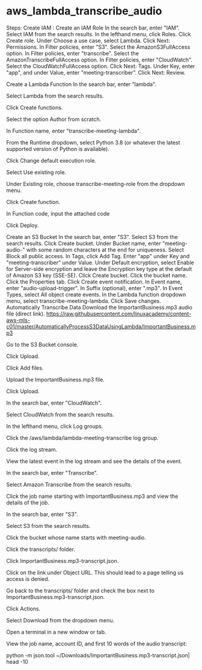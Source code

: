 # aws_lambda_transcribe_audio
Steps: Create IAM : Create an IAM Role In the search bar, enter "IAM". Select IAM from the search results. In the lefthand menu, click Roles. Click Create role. Under Choose a use case, select Lambda. Click Next: Permissions. In Filter policies, enter "S3". Select the AmazonS3FullAccess option. In Filter policies, enter "transcribe". Select the AmazonTranscribeFullAccess option. In Filter policies, enter "CloudWatch". Select the CloudWatchFullAccess option. Click Next: Tags. Under Key, enter "app", and under Value, enter "meeting-transcriber". Click Next: Review.

Create a Lambda Function In the search bar, enter "lambda".

Select Lambda from the search results.

Click Create functions.

Select the option Author from scratch.

In Function name, enter "transcribe-meeting-lambda".

From the Runtime dropdown, select Python 3.8 (or whatever the latest supported version of Python is available).

Click Change default execution role.

Select Use existing role.

Under Existing role, choose transcribe-meeting-role from the dropdown menu.

Click Create function.

In Function code, input the attached code

Click Deploy.

Create an S3 Bucket In the search bar, enter "S3". Select S3 from the search results. Click Create bucket. Under Bucket name, enter "meeting-audio-" with some random characters at the end for uniqueness. Select Block all public access. In Tags, click Add Tag. Enter "app" under Key and "meeting-transcriber" under Value. Under Default encryption, select Enable for Server-side encryption and leave the Encryption key type at the default of Amazon S3 key (SSE-SE). Click Create bucket. Click the bucket name. Click the Properties tab. Click Create event notification. In Event name, enter "audio-upload-trigger". In Suffix (optional), enter ".mp3". In Event Types, select All object create events. In the Lambda function dropdown menu, select transcribe-meeting-lambda. Click Save changes. Automatically Transcribe Data Download the ImportantBusiness.mp3 audio file (direct link). https://raw.githubusercontent.com/linuxacademy/content-aws-mls-c01/master/AutomaticallyProcessS3DataUsingLambda/ImportantBusiness.mp3

Go to the S3 Bucket console.

Click Upload.

Click Add files.

Upload the ImportantBusiness.mp3 file.

Click Upload.

In the search bar, enter "CloudWatch".

Select CloudWatch from the search results.

In the lefthand menu, click Log groups.

Click the /aws/lambda/lambda-meeting-transcribe log group.

Click the log stream.

View the latest event in the log stream and see the details of the event.

In the search bar, enter "Transcribe".

Select Amazon Transcribe from the search results.

Click the job name starting with ImportantBusiness.mp3 and view the details of the job.

In the search bar, enter "S3".

Select S3 from the search results.

Click the bucket whose name starts with meeting-audio.

Click the transcripts/ folder.

Click ImportantBusiness.mp3-transcript.json.

Click on the link under Object URL. This should lead to a page telling us access is denied.

Go back to the transcripts/ folder and check the box next to ImportantBusiness.mp3-transcript.json.

Click Actions.

Select Download from the dropdown menu.

Open a terminal in a new window or tab.

View the job name, account ID, and first 10 words of the audio transcript:

python -m json.tool ~/Downloads/ImportantBusiness.mp3-transcript.json| head -10

